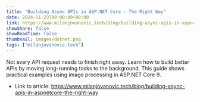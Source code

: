 ```yaml
---
title: "Building Async APIs in ASP.NET Core - The Right Way"
date: 2024-11-23T00:00:00+00:00
link: https://www.milanjovanovic.tech/blog/building-async-apis-in-aspnetcore-the-right-way
showShare: false
showReadTime: false
thumbnail: images/dotnet.png
tags: ["milanjovanovic.tech"]
---
```

Not every API request needs to finish right away. Learn how to build better APIs by moving long-running tasks to the background. This guide shows practical examples using image processing in ASP.NET Core 9.

- Link to article: https://www.milanjovanovic.tech/blog/building-async-apis-in-aspnetcore-the-right-way
